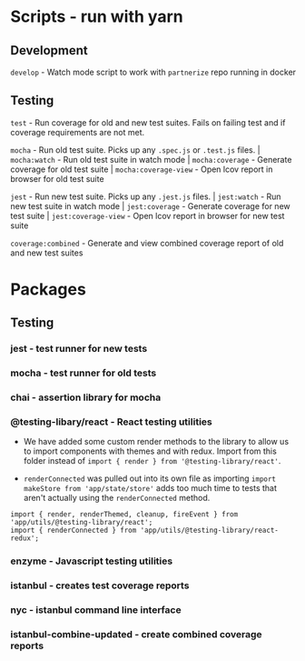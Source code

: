 # Scripts - run with yarn

## Development
`develop` - Watch mode script to work with `partnerize` repo running in docker

## Testing

`test` - Run coverage for old and new test suites. Fails on failing test and if coverage requirements are not met.

`mocha` - Run old test suite. Picks up any `.spec.js` or `.test.js` files.
| `mocha:watch` - Run old test suite in watch mode
| `mocha:coverage` - Generate coverage for old test suite
| `mocha:coverage-view` - Open lcov report in browser for old test suite

`jest` - Run new test suite. Picks up any `.jest.js` files.
| `jest:watch` - Run new test suite in watch mode
| `jest:coverage` - Generate coverage for new test suite
| `jest:coverage-view` - Open lcov report in browser for new test suite

`coverage:combined` - Generate and view combined coverage report of old and new test suites

# Packages

## Testing

### jest - test runner for new tests
### mocha - test runner for old tests
### chai - assertion library for mocha
### @testing-libary/react - React testing utilities
- We have added some custom render methods to the library to allow us to import components with themes and with redux. Import from this folder instead of `import { render } from '@testing-library/react'`.

- `renderConnected` was pulled out into its own file as importing `import makeStore from 'app/state/store'` adds too much time to tests that aren't actually using the `renderConnected` method.
```
import { render, renderThemed, cleanup, fireEvent } from 'app/utils/@testing-library/react';
import { renderConnected } from 'app/utils/@testing-library/react-redux';
```


### enzyme - Javascript testing utilities
### istanbul - creates test coverage reports
### nyc - istanbul command line interface
### istanbul-combine-updated - create combined coverage reports
